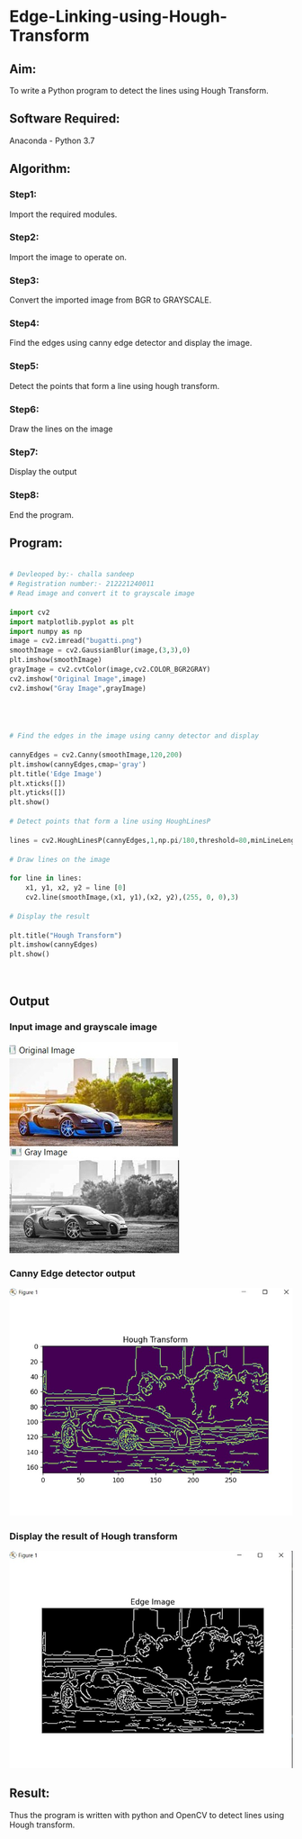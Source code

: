 # Edge-Linking-using-Hough-Transform
## Aim:
To write a Python program to detect the lines using Hough Transform.

## Software Required:
Anaconda - Python 3.7

## Algorithm:
### Step1:
Import the required modules.
<br>

### Step2:
Import the image to operate on.
<br>

### Step3:
Convert the imported image from BGR to GRAYSCALE.
<br>

### Step4:
Find the edges using canny edge detector and display the image.
<br>

### Step5:
Detect the points that form a line using hough transform.
<br>

### Step6:
Draw the lines on the image
<br>

### Step7:
Display the output
<br>

### Step8:
End the program.
<br>


## Program:
```Python

# Devleoped by:- challa sandeep
# Registration number:- 212221240011
# Read image and convert it to grayscale image

import cv2
import matplotlib.pyplot as plt
import numpy as np
image = cv2.imread("bugatti.png")
smoothImage = cv2.GaussianBlur(image,(3,3),0)
plt.imshow(smoothImage)
grayImage = cv2.cvtColor(image,cv2.COLOR_BGR2GRAY)
cv2.imshow("Original Image",image)
cv2.imshow("Gray Image",grayImage)




# Find the edges in the image using canny detector and display

cannyEdges = cv2.Canny(smoothImage,120,200)
plt.imshow(cannyEdges,cmap='gray')
plt.title('Edge Image')
plt.xticks([])
plt.yticks([])
plt.show()

# Detect points that form a line using HoughLinesP

lines = cv2.HoughLinesP(cannyEdges,1,np.pi/180,threshold=80,minLineLength = 50,maxLineGap = 250)

# Draw lines on the image

for line in lines:
    x1, y1, x2, y2 = line [0]
    cv2.line(smoothImage,(x1, y1),(x2, y2),(255, 0, 0),3)

# Display the result

plt.title("Hough Transform")
plt.imshow(cannyEdges)
plt.show()




```
## Output

### Input image and grayscale image
![](e1.jpg)
![](e2.jpg)


### Canny Edge detector output
![](e3.jpg)



### Display the result of Hough transform
![](e4.jpg)




## Result:
Thus the program is written with python and OpenCV to detect lines using Hough transform. 
